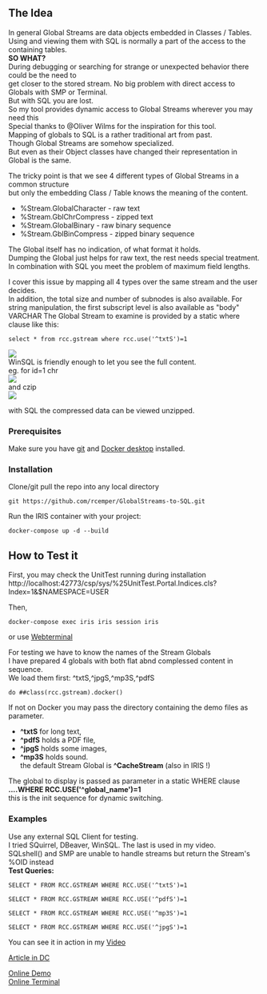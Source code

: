 ## The Idea  
In general Global Streams are data objects embedded in Classes / Tables.  
Using and viewing them with SQL is normally a part of the access to the containing tables.  
**SO WHAT?**  
During debugging or searching for strange or unexpected behavior there could be the need to    
get closer to the stored stream. No big problem with direct access to Globals with SMP or Terminal.  
But with SQL you are lost.  
So my tool provides dynamic access to Global Streams wherever you may need this  
Special thanks to  @Oliver Wilms  for the inspiration for this tool.   
Mapping of globals to SQL is a rather traditional art from past.  
Though Global Streams are somehow specialized.  
But even as their Object classes have changed their representation in Global is the same.
   
The tricky point is that we see 4 different types of Global Streams in a common structure  
but only the embedding Class / Table knows the meaning of the content.   
- %Stream.GlobalCharacter   -  raw text  
- %Stream.GblChrCompress - zipped text  
- %Stream.GlobalBinary - raw binary sequence  
- %Stream.GblBinCompress - zipped binary sequence  
   
The Global itself has no indication, of what format it holds.  
Dumping the Global just helps for raw text, the rest needs special treatment.  
In combination with SQL you meet the problem of maximum field lengths.  
  
I cover this issue by mapping all 4 types over the same stream and the user decides.   
In addition, the total size and number of subnodes is also available.
For string manipulation, the first subscript level is also available as "body" VARCHAR
The Global Stream to examine is provided by a static where clause like this:
```
select * from rcc.gstream where rcc.use('^txtS')=1
```
![](https://community.intersystems.com/sites/default/files/inline/images/images/image(5234).png)  
WinSQL is friendly enough to let you see the full content.   
eg. for id=1  chr    
![](https://community.intersystems.com/sites/default/files/inline/images/images/image(5235).png)   
and czip   
![](https://community.intersystems.com/sites/default/files/inline/images/images/image(5236).png)  

with SQL the compressed data can be viewed unzipped.

### Prerequisites
Make sure you have [git](https://git-scm.com/book/en/v2/Getting-Started-Installing-Git) and [Docker desktop](https://www.docker.com/products/docker-desktop) installed.

### Installation 
Clone/git pull the repo into any local directory
```
git https://github.com/rcemper/GlobalStreams-to-SQL.git
```
Run the IRIS container with your project: 
```
docker-compose up -d --build
```
## How to Test it

First, you may check the UnitTest running during installation   
http://localhost:42773/csp/sys/%25UnitTest.Portal.Indices.cls?Index=1&$NAMESPACE=USER

Then,
```
docker-compose exec iris iris session iris
```
or use [Webterminal](http://localhost:42773/terminal/)  

For testing we have to know the names of the Stream Globals  
I have prepared 4 globals with both flat abnd complessed content in sequence.   
We load them first:  ^txtS,^jpgS,^mp3S,^pdfS    
```
do ##class(rcc.gstream).docker()     
```
If not on Docker you may pass the directory containing the demo files as parameter.   
- **^txtS** for long text,     
- **^pdfS** holds a PDF file,   
- **^jpgS** holds some images,   
- **^mp3S** holds sound.  
the default Stream Global is **^CacheStream** (also in IRIS !)    

The global to display is passed as parameter in a static WHERE clause  
**....WHERE RCC.USE('^global_name')=1**   
this is the init sequence for dynamic switching.   

### Examples
Use any external SQL Client for testing.   
I tried SQuirrel, DBeaver, WinSQL.   The last is used in my video.     
SQLshell() and SMP are unable to handle streams but return the Stream's %OID instead   
**Test Queries:**       
```
SELECT * FROM RCC.GSTREAM WHERE RCC.USE('^txtS')=1
```
```
SELECT * FROM RCC.GSTREAM WHERE RCC.USE('^pdfS')=1
```
```
SELECT * FROM RCC.GSTREAM WHERE RCC.USE('^mp3S')=1
```
```
SELECT * FROM RCC.GSTREAM WHERE RCC.USE('^jpgS')=1
```
You can see it in action in my [Video](https://youtu.be/YPzdLceFmMg)

[Article in DC](https://community.intersystems.com/post/global-streams-sql)

[Online Demo](https://globalstreams-to-sql.demo.community.intersystems.com/csp/sys/UtilHome.csp)   
[Online Terminal](https://globalstreams-to-sql.demo.community.intersystems.com/terminal/)   

